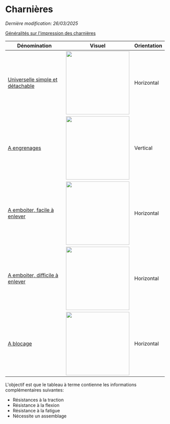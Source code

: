 # Charnières
_Dernière modification: 26/03/2025_

[Généralités sur l'impression des charnières](./general-considerations.md)


Dénomination | Visuel | Orientation
 --- | --- | ---
[Universelle simple et détachable](./rotation/simple/hinge-rotation-simple.md) | <a href="../rotation/simple/hinge-rotation-simple.png"><img src="../rotation/simple/hinge-rotation-simple.png" width="200"></a> | Horizontal 
[A engrenages](./rotation/gears/hinge-gears.md) | <a href="../rotation/gears/hinge-gears.webp"><img src="../rotation/gears/hinge-gears.webp" width="200"></a> | Vertical
[A emboiter, facile à enlever](./rotation/snap/snap-conical.md) | <a href="../rotation/snap/snap-clip-simple.png"><img src="../rotation/snap/snap-clip-simple.png" width="200"></a> | Horizontal
[A emboiter, difficile à enlever](./rotation/snap/snap-conical.md) | <a href="../rotation/snap/snap-strong-simple.png"><img src="../rotation/snap/snap-strong-simple.png" width="200"></a> | Horizontal
[A blocage](./rotation/lock/lock.md) | <a href="../rotation/lock/lock.png"><img src="../rotation/lock/lock.png" width="200"></a> | Horizontal

L'objectif est que le tableau à terme contienne les informations complémentaires suivantes:

* Résistances à la traction
* Résistance à la flexion
* Résistance à la fatigue
* Nécessite un assemblage

